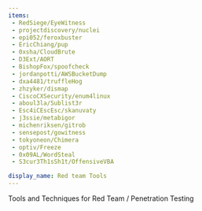 ```yaml
---
items:
 - RedSiege/EyeWitness
 - projectdiscovery/nuclei
 - epi052/feroxbuster
 - EricChiang/pup
 - 0xsha/CloudBrute
 - D3Ext/AORT
 - BishopFox/spoofcheck
 - jordanpotti/AWSBucketDump
 - dxa4481/truffleHog
 - zhzyker/dismap
 - CiscoCXSecurity/enum4linux
 - aboul3la/Sublist3r
 - Esc4iCEscEsc/skanuvaty
 - j3ssie/metabigor
 - michenriksen/gitrob
 - sensepost/gowitness
 - tokyoneon/Chimera
 - optiv/Freeze
 - 0x09AL/WordSteal
 - S3cur3Th1sSh1t/OffensiveVBA

display_name: Red team Tools
---
```

Tools and Techniques for Red Team / Penetration Testing
